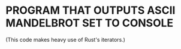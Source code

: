 # PROGRAM THAT OUTPUTS ASCII MANDELBROT SET TO CONSOLE

(This code makes heavy use of Rust's iterators.)
